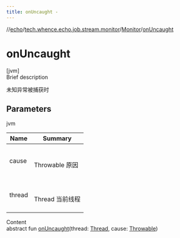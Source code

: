 ```yaml
---
title: onUncaught -
---
```

//[echo](../../index.md)/[tech.whence.echo.job.stream.monitor](../index.md)/[Monitor](index.md)/[onUncaught](on-uncaught.md)



# onUncaught  
[jvm]  
Brief description  


未知异常被捕获时



## Parameters  
  
jvm  
  
|  Name|  Summary| 
|---|---|
| cause| <br><br>Throwable 原因<br><br>
| thread| <br><br>Thread 当前线程<br><br>
  
  
Content  
abstract fun [onUncaught](on-uncaught.md)(thread: [Thread](https://docs.oracle.com/javase/8/docs/api/java/lang/Thread.html), cause: [Throwable](https://kotlinlang.org/api/latest/jvm/stdlib/kotlin/-throwable/index.html))  



